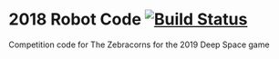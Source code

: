 # 2018 Robot Code  [![Build Status](https://travis-ci.com/FRC900/2019RobotCode.svg?token=T6hJWxFcNyyzxifXQqW5&branch=master)](https://travis-ci.com/FRC900/2019RobotCode)
Competition code for The Zebracorns for the 2019 Deep Space game

